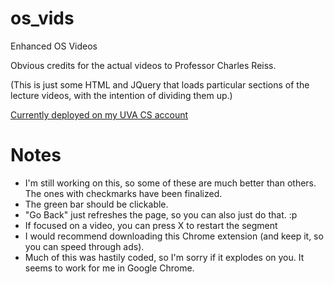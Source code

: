 # os_vids
Enhanced OS Videos

Obvious credits for the actual videos to Professor Charles Reiss. 

(This is just some HTML and JQuery that loads particular sections of the lecture videos, with the intention of dividing them up.)

[Currently deployed on my UVA CS account](http://www.cs.virginia.edu/~stg2bd/os_vids/)

# Notes

- I'm still working on this, so some of these are much better than others. The ones with checkmarks have been finalized.
- The green bar should be clickable.
- "Go Back" just refreshes the page, so you can also just do that. :p
- If focused on a video, you can press X to restart the segment
- I would recommend downloading this Chrome extension (and keep it, so you can speed through ads).
- Much of this was hastily coded, so I'm sorry if it explodes on you. It seems to work for me in Google Chrome.


